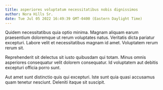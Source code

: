 ```yaml
---
title: asperiores voluptatum necessitatibus nobis dignissimos
author: Nora Hills Sr.
date: Tue Jul 05 2022 16:49:39 GMT-0400 (Eastern Daylight Time)
---
```

Quidem necessitatibus quia optio minima. Magnam aliquam earum praesentium doloremque ut rerum voluptates natus. Veritatis dicta pariatur excepturi. Labore velit et necessitatibus magnam id amet. Voluptatem rerum rerum sit.

 Reprehenderit sit delectus sit iusto quibusdam qui totam. Minus omnis asperiores consequatur velit dolorem consequatur. Id voluptatem aut debitis excepturi officia porro sunt.

 Aut amet sunt distinctio quis qui excepturi. Iste sunt quia quasi accusamus quam tenetur nesciunt. Deleniti itaque sit suscipit.